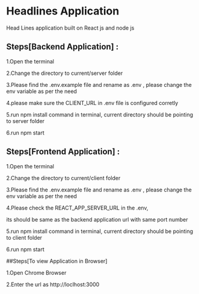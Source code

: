 # Headlines Application

Head Lines application built on React js and node js

## Steps[Backend Application] :

1.Open the terminal 

2.Change the directory to current/server folder

3.Please find the .env.example file and rename as .env , please change the env variable as per the need

4.please make sure the CLIENT_URL in .env file is configured corretly

5.run npm install command in terminal, current directory should be pointing to server folder

6.run npm start

## Steps[Frontend Application] :

1.Open the terminal 

2.Change the directory to current/client folder

3.Please find the .env.example file and rename as .env , please change the env variable as per the need

4.Please check the REACT_APP_SERVER_URL in the .env,  

  its should be same as the backend application url with same port number

5.run npm install command in terminal, current directory should be pointing to  client folder

6.run npm start

##Steps[To view Application in Browser]

1.Open Chrome Browser

2.Enter the url as http://loclhost:3000
